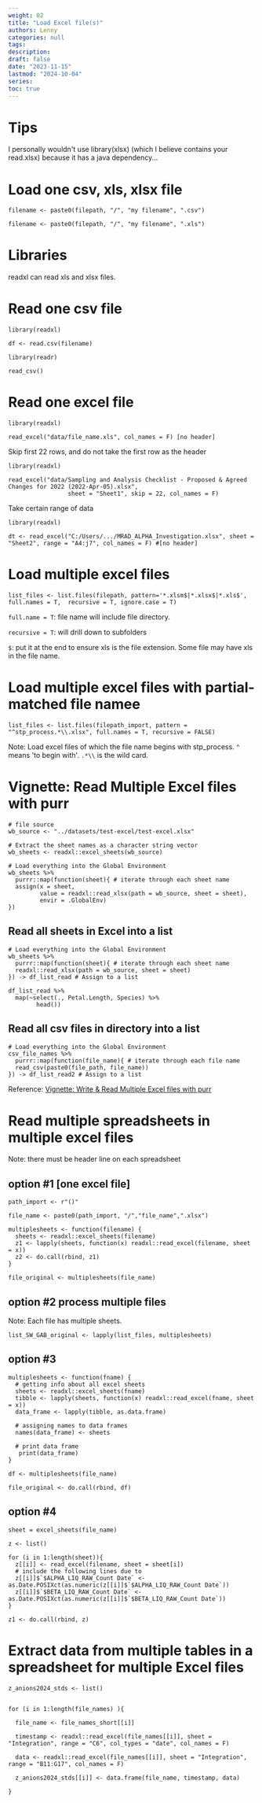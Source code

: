 ```yaml
---
weight: 02
title: "Load Excel file(s)"
authors: Lenny
categories: null
tags: 
description: 
draft: false
date: "2023-11-15"
lastmod: "2024-10-04"
series:
toc: true
---
```



<!--more-->


# Tips

I personally wouldn't use library(xlsx) (which I believe contains your read.xlsx) because it has a java dependency...


# Load one csv, xls, xlsx file

```
filename <- paste0(filepath, "/", "my filename", ".csv")

filename <- paste0(filepath, "/", "my filename", ".xls")

```


# Libraries

readxl can read xls and xlsx files.


# Read one csv file

```
library(readxl)

df <- read.csv(filename)
```

```
library(readr)

read_csv()
```


# Read one excel file
```
library(readxl)
 
read_excel("data/file_name.xls", col_names = F) [no header]
```

Skip first 22 rows, and do not take the first row as the header
 
```
library(readxl)
 
read_excel("data/Sampling and Analysis Checklist - Proposed & Agreed Changes for 2022 (2022-Apr-05).xlsx", 
                 sheet = "Sheet1", skip = 22, col_names = F)
```

Take certain range of data
```
library(readxl)
 
dt <- read_excel("C:/Users/.../MRAD_ALPHA_Investigation.xlsx", sheet = "Sheet2", range = "A4:j7", col_names = F) #[no header]
```



# Load multiple excel files

```
list_files <- list.files(filepath, pattern='*.xlsm$|*.xlsx$|*.xls$', full.names = T,  recursive = T, ignore.case = T)
```

`full.name = T`: file name will include file directory.

`recursive = T`: will drill down to subfolders

`$`: put it at the end to ensure xls is the file extension.  Some file may have xls in the file name.


# Load multiple excel files with partial-matched file namee

```
list_files <- list.files(filepath_import, pattern = "^stp_process.*\\.xlsx", full.names = T, recursive = FALSE)
```

Note: Load excel files of which the file name begins with stp_process. `^` means 'to begin with'. `.*\\` is the wild card.


# Vignette: Read Multiple Excel files with purr

```
# file source
wb_source <- "../datasets/test-excel/test-excel.xlsx"
```

```
# Extract the sheet names as a character string vector
wb_sheets <- readxl::excel_sheets(wb_source)
```

```
# Load everything into the Global Environment
wb_sheets %>%
  purrr::map(function(sheet){ # iterate through each sheet name
  assign(x = sheet,
         value = readxl::read_xlsx(path = wb_source, sheet = sheet),
         envir = .GlobalEnv)
})
```

## Read all sheets in Excel into a list

```
# Load everything into the Global Environment
wb_sheets %>%
  purrr::map(function(sheet){ # iterate through each sheet name
  readxl::read_xlsx(path = wb_source, sheet = sheet)
}) -> df_list_read # Assign to a list
```


```
df_list_read %>%
  map(~select(., Petal.Length, Species) %>%
        head())
```

## Read all csv files in directory into a list

```
# Load everything into the Global Environment
csv_file_names %>%
  purrr::map(function(file_name){ # iterate through each file name
  read_csv(paste0(file_path, file_name))
}) -> df_list_read2 # Assign to a list
```

Reference: <a href = "https://martinctc.github.io/blog/vignette-write-and-read-multiple-excel-files-with-purrr/" target="_blank" rel="noopener noreferrer">Vignette: Write & Read Multiple Excel files with purr</a>


# Read multiple spreadsheets in multiple excel files

Note: there must be header line on each spreadsheet

## option #1 [one excel file]
``` 
path_import <- r"()"
 
file_name <- paste0(path_import, "/","file_name",".xlsx")

multiplesheets <- function(filename) {
  sheets <- readxl::excel_sheets(filename)
  z1 <- lapply(sheets, function(x) readxl::read_excel(filename, sheet = x))
  z2 <- do.call(rbind, z1)
}
 
file_original <- multiplesheets(file_name)
```

## option #2 process multiple files

Note: Each file has multiple sheets.

```
list_SW_GAB_original <- lapply(list_files, multiplesheets)
``` 
 
## option #3

```
multiplesheets <- function(fname) {
  # getting info about all excel sheets
  sheets <- readxl::excel_sheets(fname)
  tibble <- lapply(sheets, function(x) readxl::read_excel(fname, sheet = x))
  data_frame <- lapply(tibble, as.data.frame)
 
  # assigning names to data frames
  names(data_frame) <- sheets
 
  # print data frame
   print(data_frame)
}
 
df <- multiplesheets(file_name)
 
file_original <- do.call(rbind, df)
```

## option #4

```
sheet = excel_sheets(file_name)
 
z <- list()
 
for (i in 1:length(sheet)){
  z[[i]] <- read_excel(filename, sheet = sheet[i])
  # include the following lines due to
  z[[i]]$`$ALPHA_LIQ_RAW_Count Date` <- as.Date.POSIXct(as.numeric(z[[i]]$`$ALPHA_LIQ_RAW_Count Date`))
  z[[i]]$`$BETA_LIQ_RAW_Count Date` <- as.Date.POSIXct(as.numeric(z[[i]]$`$BETA_LIQ_RAW_Count Date`))
}
 
z1 <- do.call(rbind, z)
```

# Extract data from multiple tables in a spreadsheet for multiple Excel files

```
z_anions2024_stds <- list()


for (i in 1:length(file_names) ){

  file_name <- file_names_short[[i]]

  timestamp <- readxl::read_excel(file_names[[i]], sheet = "Integration", range = "C6", col_types = "date", col_names = F)

  data <- readxl::read_excel(file_names[[i]], sheet = "Integration", range = "B11:G17", col_names = F)

  z_anions2024_stds[[i]] <- data.frame(file_name, timestamp, data)

}

```
